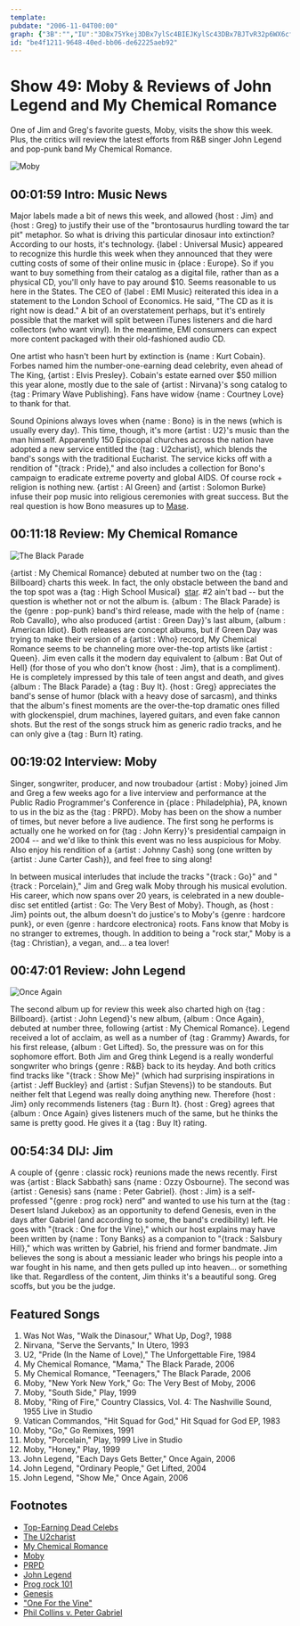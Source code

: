 ```yaml
---
template: 
pubdate: "2006-11-04T00:00"
graph: {"3B":"","IU":"3DBx75Ykej3DBx7ylSc4BIEJKylSc43DBx7BJTvR32p6WX6cfd97qipX6cfdBHm1GgMit6","VQ":"","26D":"sqcbfylSc40fjSGsqcbf0fjSGBD1BV0fjSGoInuv0fjSGmBNWuoInuvsqcbfX6cfdgMit697qipBHm1G","2IY":"1oM9tbGaxc1oM9thxHYLdCrA0t9uN5DdUmtt9uN5Ur1S6t9uN5gjWvNt9uN5aeHSTdCrA0DdUmtX6cfdUr1S6gjWvN"}
id: "be4f1211-9648-40ed-bb06-de62225aeb92"
---
```






# Show 49: Moby & Reviews of John Legend and My Chemical Romance

One of Jim and Greg's favorite guests, Moby, visits the show this week. Plus, the critics will review the latest efforts from R&B singer John Legend and pop-punk band My Chemical Romance.

![Moby](https://static.soundopinions.org/images/2006/moby.jpg)



## 00:01:59 Intro: Music News

Major labels made a bit of news this week, and allowed {host : Jim} and {host : Greg} to justify their use of the "brontosaurus hurdling toward the tar pit" metaphor. So what is driving this particular dinosaur into extinction? According to our hosts, it's technology. {label : Universal Music} appeared to recognize this hurdle this week when they announced that they were cutting costs of some of their online music in {place : Europe}. So if you want to buy something from their catalog as a digital file, rather than as a physical CD, you'll only have to pay around $10. Seems reasonable to us here in the States. The CEO of {label : EMI Music} reiterated this idea in a statement to the London School of Economics. He said, "The CD as it is right now is dead." A bit of an overstatement perhaps, but it's entirely possible that the market will split between iTunes listeners and die hard collectors (who want vinyl). In the meantime, EMI consumers can expect more content packaged with their old-fashioned audio CD.

One artist who hasn't been hurt by extinction is {name : Kurt Cobain}. Forbes named him the number-one-earning dead celebrity, even ahead of The King, {artist : Elvis Presley}. Cobain's estate earned over $50 million this year alone, mostly due to the sale of {artist : Nirvana}'s song catalog to {tag : Primary Wave Publishing}. Fans have widow {name : Courtney Love} to thank for that.

Sound Opinions always loves when {name : Bono} is in the news (which is usually every day). This time, though, it's more {artist : U2}'s music than the man himself. Apparently 150 Episcopal churches across the nation have adopted a new service entitled the {tag : U2charist}, which blends the band's songs with the traditional Eucharist. The service kicks off with a rendition of "{track : Pride}," and also includes a collection for Bono's campaign to eradicate extreme poverty and global AIDS. Of course rock + religion is nothing new. {artist : Al Green} and {artist : Solomon Burke} infuse their pop music into religious ceremonies with great success. But the real question is how Bono measures up to [Mase](http://en.wikipedia.org/wiki/Mase#Return_to_music_and_subsequent_controversy).



## 00:11:18 Review: My Chemical Romance

![The Black Parade](https://static.soundopinions.org/assets/49/IU0.jpg)

{artist : My Chemical Romance} debuted at number two on the {tag : Billboard} charts this week. In fact, the only obstacle between the band and the top spot was a {tag : High School Musical}  [star](http://disneychannel.disney.com/hannah-montana). #2 ain't bad -- but the question is whether not or not the album is. {album : The Black Parade} is the {genre : pop-punk} band's third release, made with the help of {name : Rob Cavallo}, who also produced {artist : Green Day}'s last album, {album : American Idiot}. Both releases are concept albums, but if Green Day was trying to make their version of a {artist : Who} record, My Chemical Romance seems to be channeling more over-the-top artists like {artist : Queen}. Jim even calls it the modern day equivalent to {album : Bat Out of Hell} (for those of you who don't know {host : Jim}, that is a compliment). He is completely impressed by this tale of teen angst and death, and gives {album : The Black Parade} a {tag : Buy It}. {host : Greg} appreciates the band's sense of humor (black with a heavy dose of sarcasm), and thinks that the album's finest moments are the over-the-top dramatic ones filled with glockenspiel, drum machines, layered guitars, and even fake cannon shots. But the rest of the songs struck him as generic radio tracks, and he can only give a {tag : Burn It} rating.



## 00:19:02 Interview: Moby

Singer, songwriter, producer, and now troubadour {artist : Moby} joined Jim and Greg a few weeks ago for a live interview and performance at the Public Radio Programmer's Conference in {place : Philadelphia}, PA, known to us in the biz as the {tag : PRPD}. Moby has been on the show a number of times, but never before a live audience. The first song he performs is actually one he worked on for {tag : John Kerry}'s presidential campaign in 2004 -- and we'd like to think this event was no less auspicious for Moby. Also enjoy his rendition of a {artist : Johnny Cash} song (one written by {artist : June Carter Cash}), and feel free to sing along!

In between musical interludes that include the tracks "{track : Go}" and "{track : Porcelain}," Jim and Greg walk Moby through his musical evolution. His career, which now spans over 20 years, is celebrated in a new double-disc set entitled {artist : Go: The Very Best of Moby}. Though, as {host : Jim} points out, the album doesn't do justice's to Moby's {genre : hardcore punk}, or even {genre : hardcore electronica} roots. Fans know that Moby is no stranger to extremes, though. In addition to being a "rock star," Moby is a {tag : Christian}, a vegan, and... a tea lover!



## 00:47:01 Review: John Legend

![Once Again](https://static.soundopinions.org/assets/49/26D0.jpg)

The second album up for review this week also charted high on {tag : Billboard}. {artist : John Legend}'s new album, {album : Once Again}, debuted at number three, following {artist : My Chemical Romance}. Legend received a lot of acclaim, as well as a number of {tag : Grammy} Awards, for his first release, {album : Get Lifted}. So, the pressure was on for this sophomore effort. Both Jim and Greg think Legend is a really wonderful songwriter who brings {genre : R&B} back to its heyday. And both critics find tracks like "{track : Show Me}" (which had surprising inspirations in {artist : Jeff Buckley} and {artist : Sufjan Stevens}) to be standouts. But neither felt that Legend was really doing anything new. Therefore {host : Jim} only recommends listeners {tag : Burn It}. {host : Greg} agrees that {album : Once Again} gives listeners much of the same, but he thinks the same is pretty good. He gives it a {tag : Buy It} rating.



## 00:54:34 DIJ: Jim

A couple of {genre : classic rock} reunions made the news recently. First was {artist : Black Sabbath} sans {name : Ozzy Osbourne}. The second was {artist : Genesis} sans {name : Peter Gabriel}. {host : Jim} is a self-professed "{genre : prog rock} nerd" and wanted to use his turn at the {tag : Desert Island Jukebox} as an opportunity to defend Genesis, even in the days after Gabriel (and according to some, the band's credibility) left. He goes with "{track : One for the Vine}," which our host explains may have been written by {name : Tony Banks} as a companion to "{track : Salsbury Hill}," which was written by Gabriel, his friend and former bandmate. Jim believes the song is about a messianic leader who brings his people into a war fought in his name, and then gets pulled up into heaven... or something like that. Regardless of the content, Jim thinks it's a beautiful song. Greg scoffs, but you be the judge.



## Featured Songs

1. Was Not Was, "Walk the Dinasour," What Up, Dog?, 1988
2. Nirvana, "Serve the Servants," In Utero, 1993
3. U2, "Pride (In the Name of Love)," The Unforgettable Fire, 1984
4. My Chemical Romance, "Mama," The Black Parade, 2006
5. My Chemical Romance, "Teenagers," The Black Parade, 2006
6. Moby, "New York New York," Go: The Very Best of Moby, 2006
7. Moby, "South Side," Play, 1999
8. Moby, "Ring of Fire," Country Classics, Vol. 4: The Nashville Sound, 1955 Live in Studio
9. Vatican Commandos, "Hit Squad for God," Hit Squad for God EP, 1983
10. Moby, "Go," Go Remixes, 1991
11. Moby, "Porcelain," Play, 1999 Live in Studio
12. Moby, "Honey," Play, 1999
13. John Legend, "Each Days Gets Better," Once Again, 2006
14. John Legend, "Ordinary People," Get Lifted, 2004
15. John Legend, "Show Me," Once Again, 2006



## Footnotes

- [Top-Earning Dead Celebs](http://www.forbes.com/2006/10/23/tech-media_06deadcelebs_cx_pk_top-earning-dead-celebrities_land.html)
- [The U2charist](http://u2-charist.com/)
- [My Chemical Romance](http://www.mychemicalromance.com/greatesthits)
- [Moby](http://www.moby.com/)
- [PRPD](http://www.prpd.org/)
- [John Legend](http://www.johnlegend.com/)
- [Prog rock 101](http://www.progarchives.com/Progressive-rock.asp)
- [Genesis](http://www.allmusic.com/artist/genesis-mn0000199995)
- ["One For the Vine"](https://www.youtube.com/watch?v=p2kRc2aHTnk&feature=kp)
- [Phil Collins v. Peter Gabriel](http://www.popmatters.com/column/177820-in-defense-of-both-the-phil-collins-and-peter-gabriel-eras-of-ge/)
